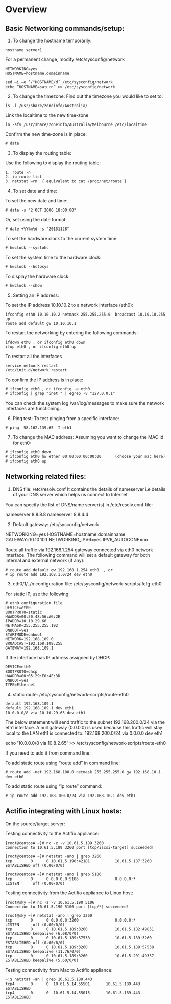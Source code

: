 Overview
========

Basic Networking commands/setup:
--------------------------------
1) To change the hostname temporarily:
```
hostname server1
```
For a permanent change, modify /etc/sysconfig/network
```
NETWORKING=yes
HOSTNAME=hostname.domainname

sed –i –e ‘/^HOSTNAME/d’ /etc/sysconfig/network
echo “HOSTNAME=saturn” >> /etc/sysconfig/network 
```

2) To change the timezone:
Find out the timezone you would like to set to:
```
ls -l /usr/share/zoneinfo/Australia/
```

Link the localtime to the new time-zone
```
ln -sfv /usr/share/zoneinfo/Australia/Melbourne /etc/localtime
```

Confirm the new time-zone is in place:
```
# date
```

3) To display the routing table:

Use the following to display the routing table:
```
1. route -n
2. ip route list
3. netstat –rn  { equivalent to cat /proc/net/route }
```

4) To set date and time:

To set the new date and time:
```
# date -s "2 OCT 2006 18:00:00"
```

Or, set using the date format:
```
# date +%Y%m%d -s "20151128"
```

To set the hardware clock to the current system time:
```
# hwclock --systohc
```

To set the system time to the hardware clock:
```
# hwclock --hctosys
```

To display the hardware clock:
```
# hwclock --show
```

5) Setting an IP address:

To set the IP address 10.10.10.2 to a network interface (eth0):
```
ifconfig eth0 10.10.10.2 netmask 255.255.255.0  broadcast 10.10.10.255 up
route add default gw 10.10.10.1
```

To restart the networking by entering the following commands:
```
ifdown eth0 , or ifconfig eth0 down
ifup eth0 , or ifconfig eth0 up
```

To restart all the interfaces
```
service network restart
/etc/init.d/network restart
```

To confirm the IP address is in place:
```
# ifconfig eth0 , or ifconfig -a eth0
# ifconfig | grep "inet " | egrep -v "127.0.0.1"
```

You can check the system log /var/log/messages to make sure the network interfaces are functioning.

6) Ping test:
To test pinging from a specific interface:
```
# ping  58.162.139.65 -I eth1
```

7) To change the MAC address:
Assuming you want to change the MAC id for eth0:
```
# ifconfig eth0 down  
# ifconfig eth0 hw ether 00:00:00:00:00:00      (choose your mac here)
# ifconfig eth0 up
```

Networking related files:
-------------------------
1) DNS file: /etc/resolv.conf
It contains the details of nameserver i.e details of your DNS server which helps us connect to Internet

You can specify the list of DNS/name server(s) in /etc/resolv.conf file:

nameserver 8.8.8.8
nameserver 8.8.4.4

2) Default gateway: /etc/sysconfig/network 

NETWORKING=yes 
HOSTNAME=hostname.domainname 
GATEWAY=10.10.10.1 
NETWORKING_IPV6=yes 
IPV6_AUTOCONF=no

Route all traffic via 192.168.1.254 gateway connected via eth0 network interface. The following command will set a default gateway for both internal and external network (if any):
```
# route add default gw 192.168.1.254 eth0  , or
# ip route add 192.168.1.0/24 dev eth0
```

3) eth0/1/../n configuration file: /etc/sysconfig/network-scripts/ifcfg-eth0 

For static IP, use the following:
```
# eth0 configuration file
DEVICE=eth0 
BOOTPROTO=static
HWADDR=00:30:48:56:A6:2E
IPADDR=10.10.29.66
NETMASK=255.255.255.192
ONBOOT=yes
STARTMODE=onboot
NETWORK=192.168.109.0
BROADCAST=192.168.109.255
GATEWAY=192.168.109.1
```

If the interface has IP address assigned by DHCP:
```
DEVICE=eth0
BOOTPROTO=dhcp
HWADDR=00:05:29:E0:4F:3D
ONBOOT=yes
TYPE=Ethernet
```

4) static route: /etc/sysconfig/network-scripts/route-eth0 
```
default 192.168.109.1
default 192.168.109.1 dev eth1 
10.0.0.0/8 via 10.10.29.65 dev eth1
```
The below statement will send traffic to the subnet 192.168.200.0/24 via the eth1 interface. A null gateway (0.0.0.0) is used because this traffic will stay local to the LAN eth1 is connected to.
192.168.200.0/24 via 0.0.0.0 dev eth1

echo '10.0.0.0/8 via 10.8.2.65' >> /etc/sysconfig/network-scripts/route-eth0

If you need to add it from command line:

To add static route using “route add” in command line:
```
# route add -net 192.168.100.0 netmask 255.255.255.0 gw 192.168.10.1 dev eth0
```
To add static route using “ip route” command:
```
# ip route add 192.168.100.0/24 via 192.168.10.1 dev eth1
```

Actifio integrating with Linux hosts:
-------------------------------------
On the source/target server:

Testing connectivity to the Actifio appliance:
```
[root@centosA ~]# nc -z -v 10.61.5.189 3260
Connection to 10.61.5.189 3260 port [tcp/iscsi-target] succeeded!

[root@centosA ~]# netstat -ano | grep 3260
tcp        0      0 10.61.5.190:42181           10.61.5.187:3260            ESTABLISHED off (0.00/0/0)

[root@centosA ~]# netstat -ano | grep 5106
tcp        0      0 0.0.0.0:5106                0.0.0.0:*                   LISTEN      off (0.00/0/0)
```


Testing connectivity from the Actifio appliance to Linux host:
```
[root@sky ~]# nc -z -v 10.61.5.190 5106
Connection to 10.61.5.190 5106 port [tcp/*] succeeded!

[root@sky ~]# netstat -ano | grep 3260
tcp        0      0 0.0.0.0:3260                0.0.0.0:*                   LISTEN      off (0.00/0/0)
tcp        0      0 10.61.5.189:3260            10.61.5.182:49851           ESTABLISHED keepalive (6.08/0/0)
tcp        0      0 10.61.5.189:57538           10.61.5.189:3260            ESTABLISHED off (0.00/0/0)
tcp        0      0 10.61.5.189:3260            10.61.5.189:57538           ESTABLISHED keepalive (11.76/0/0)
tcp        0      0 10.61.5.189:3260            10.61.5.201:49357           ESTABLISHED keepalive (5.60/0/0)
```

Testing connectivity from Mac to Actifio appliance:
```
~:$ netstat -an | grep 10.61.5.189.443
tcp4       0      0  10.61.5.14.55501       10.61.5.189.443        ESTABLISHED
tcp4       0      0  10.61.5.14.55015       10.61.5.189.443        ESTABLISHED
```
